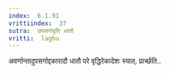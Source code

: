 ```yaml
---
index:  6.1.91
vrittiindex:  37
sutra:  उपसर्गादृति धातौ
vritti:  laghu 
---
```


अवर्णान्तादुपसर्गाद्दकारादौ धातौ परे वृद्धिरेकादेशः स्यात्. प्रार्च्छति..

